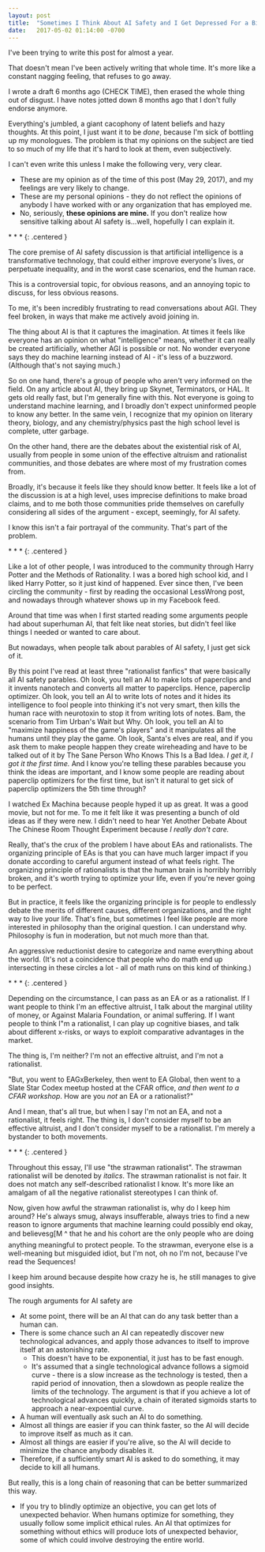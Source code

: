 ```yaml
---
layout: post
title:  "Sometimes I Think About AI Safety and I Get Depressed For a Bit"
date:   2017-05-02 01:14:00 -0700
---
```


I've been trying to write this post for almost a year.

That doesn't mean I've been actively writing that whole time. It's more
like a constant nagging feeling, that refuses to go away.

I wrote a draft 6 months ago (CHECK TIME), then erased the whole thing out
of disgust. I have notes jotted down 8 months ago that I don't fully endorse
anymore.

Everything's jumbled, a giant cacophony of latent beliefs and hazy thoughts.
At this point, I just want it to be *done*, because I'm sick of bottling
up my monologues. The problem is that my opinions on the subject are tied
to so much of my life that it's hard to look at them, even subjectively.

I can't even write this unless I make the following very, very clear.

* These are my opinion as of the time of this post (May 29, 2017), and
my feelings are very likely to change.
* These are my personal opinions - they do not reflect the opinions of
anybody I have worked with or any organization that has employed me.
* No, seriously, **these opinions are mine.** If you don't realize how
sensitive talking about AI safety is...well, hopefully I can explain it.

\* \* \*
{: .centered }

The core premise of AI safety discussion is that artificial intelligence
is a transformative technology, that could either improve everyone's
lives, or perpetuate inequality, and in the worst case scenarios, end
the human race.

This is a controversial topic, for obvious reasons, and an annoying
topic to discuss, for less obvious reasons.

To me, it's been incredibly frustrating to read conversations about AGI.
They feel broken, in ways that make me actively avoid joining in.

The thing about AI is that it captures the imagination. At times it feels
like everyone has an opinion on what "intelligence" means, whether it
can really be created artificially, whether AGI is possible or not.
No wonder everyone says they do machine learning instead of AI - it's
less of a buzzword. (Although that's not saying much.)

So on one hand, there's a group of people who aren't very informed on the
field. On any article about AI, they bring up Skynet, Terminators, or HAL.
It gets old really fast, but I'm generally fine with this. Not everyone
is going to understand machine learning, and I broadly don't expect
uninformed people to know any better. In the same vein, I recognize that
my opinion on literary theory, biology, and any chemistry/physics past
the high school level is complete, utter garbage.

On the other hand, there are the debates about the existential risk of AI,
usually from people in some union of the effective altruism and rationalist
communities, and those debates are where most of my frustration comes from.

Broadly, it's because it feels like they should know better. It feels like
a lot of the discussion is at a high level, uses imprecise definitions to
make broad claims, and to me both those communities pride themselves on
carefully considering all sides of the argument - except, seemingly, for
AI safety.

I know this isn't a fair portrayal of the community. That's part
of the problem.

\* \* \*
{: .centered }

Like a lot of other people, I was introduced to the community
through Harry Potter and the Methods of Rationality. I was a bored
high school kid, and I liked Harry Potter, so it just kind of happened.
Ever since then, I've been circling the community - first by reading the
occasional LessWrong post, and nowadays through whatever shows up in
my Facebook feed.

Around that time was when I first started reading some arguments people had
about superhuman AI, that felt like neat stories, but didn't feel like things
I needed or wanted to care about.

But nowadays, when people talk about parables of AI safety, I just get
sick of it.

By this point I've read at least three "rationalist fanfics" that were basically
all AI safety parables. Oh look, you tell an AI to make lots of paperclips and
it invents nanotech and converts all matter to paperclips. Hence, paperclip
optimizer. Oh look, you tell an AI to write lots of notes and it hides its
intelligence to fool people into thinking it's not very smart, then kills the
human race with neurotoxin to stop it from writing lots of notes. Bam, the
scenario from Tim Urban's Wait but Why. Oh look, you tell an AI to
"maximize happiness of the game's players" and it manipulates all the humans until
they play the game. Oh look, Santa's elves are real, and if you ask them to make
people happen they create wireheading and have to be talked out of it by
The Sane Person Who Knows This Is a Bad Idea. *I get it, I got it the first
time.* And I know you're telling these parables because you think the ideas
are important, and I know some people are reading about paperclip optimizers
for the first time, but isn't it natural to get sick of paperclip optimizers
the 5th time through?

I watched Ex Machina because people hyped it up as great. It was a good movie,
but not for me. To me it felt like it was presenting a bunch of old ideas
as if they were new. I didn't need to hear Yet Another Debate About The Chinese
Room Thought Experiment because *I really don't care.*

Really, that's the crux of the problem I have about EAs and rationalists.
The organizing principle of EAs is that you can have much larger impact if
you donate according to careful argument instead of what feels right.
The organizing principle of rationalists is that the human brain is horribly
horribly broken, and it's worth trying to optimize your life, even if you're
never going to be perfect.

But in practice, it feels like the organizing principle is for people to
endlessly debate the merits of different causes, different organizations,
and the right way to live your life. That's fine, but sometimes I feel like
people are more interested in philosophy than the original question.
I can understand why. Philosophy is fun in moderation, but not much more than
that.

An aggressive reductionist desire to categorize and name everything about
the world. (It's not a coincidence that people who do math end up intersecting
in these circles a lot - all of math runs on this kind of thinking.)


\* \* \*
{: .centered }

Depending on the circumstance, I can pass as an EA or as a rationalist.
If I want people to think I'm an effective altruist, 
I talk about the marginal utility of money, or Against Malaria Foundation,
or animal suffering. If I want people to think I"m a rationalist, I can
play up cognitive biases, and talk about different x-risks, or ways
to exploit comparative advantages in the market.

The thing is, I'm neither? I'm not an effective altruist, and I'm not
a rationalist.

"But, you went to EAGxBerkeley, then went to EA Global, then went to
a Slate Star Codex meetup hosted at the CFAR office, *and then went
to a CFAR workshop*. How are you *not* an EA or a rationalist?"

And I mean, that's all true, but when I say I'm not an EA, and not
a rationalist, it feels right.
The thing is, I don't consider myself to be an effective altruist, and
I don't consider myself to be a rationalist. I'm merely a bystander to
both movements.

\* \* \*
{: .centered }

Throughout this essay, I'll use "the strawman rationalist". The strawman
rationalist will be denoted by *italics*. The strawman rationalist is not
fair. It does not match any self-described rationalist I know. It's more
like an amalgam of all the negative rationalist stereotypes I can think of.

Now, given how awful the strawman rationalist is, why do I keep him around?
He's always smug, always insufferable, always tries to find a new reason
to ignore arguments that machine learning could possibly end okay, and believesg[M ^
that he and his cohort are the only people who are doing anything meaningful
to protect people. To the strawman, everyone else is a well-meaning but
misguided idiot, but I'm not, oh no I'm not, because I've read the Sequences!

I keep him around because despite how crazy he is, he still manages to give
good insights.

The rough arguments for AI safety are

* At some point, there will be an AI that can do any task better than
a human can.
* There is some chance such an AI can repeatedly discover new technological
advances, and apply those advances to itself to improve itself at an
astonishing rate.
    * This doesn't have to be exponential, it just has to be fast enough.
    * It's assumed that a single
    technological advance follows a sigmoid curve - there is a slow increase
    as the technology is tested, then a rapid period of innovation, then a
    slowdown as people realize the limits of the technology. The argument
    is that if you achieve a lot of technological advances quickly, a
    chain of iterated sigmoids starts to approach a near-expoential curve.
* A human will eventually ask such an AI to do something.
* Almost all things are easier if you can think faster, so the AI will
decide to improve itself as much as it can.
* Almost all things are easier if you're alive, so the AI will decide to
minimize the chance anybody disables it.
* Therefore, if a sufficiently smart AI is asked to do something, it may
decide to kill all humans.

But really, this is a long chain of reasoning that can be better summarized
this way.

* If you try to blindly optimize an objective, you can get lots of unexpected
behavior. When humans optimize for something, they usually follow some implicit
ethical rules. An AI that optimizes for something without ethics will produce
lots of unexpected behavior, some of which could involve destroying the
entire world.
